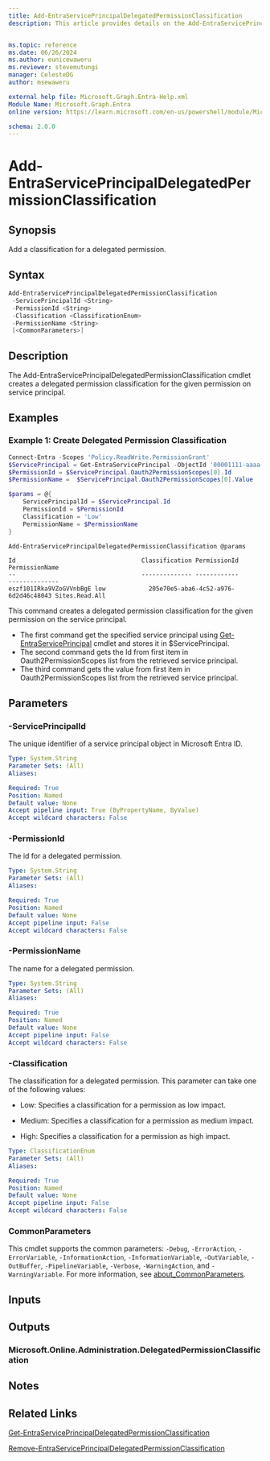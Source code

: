 ```yaml
---
title: Add-EntraServicePrincipalDelegatedPermissionClassification
description: This article provides details on the Add-EntraServicePrincipalDelegatedPermissionClassification command.


ms.topic: reference
ms.date: 06/26/2024
ms.author: eunicewaweru
ms.reviewer: stevemutungi
manager: CelesteDG
author: msewaweru

external help file: Microsoft.Graph.Entra-Help.xml
Module Name: Microsoft.Graph.Entra
online version: https://learn.microsoft.com/en-us/powershell/module/Microsoft.Graph.Entra/Add-EntraServicePrincipalDelegatedPermissionClassification

schema: 2.0.0
---
```


# Add-EntraServicePrincipalDelegatedPermissionClassification

## Synopsis

Add a classification for a delegated permission.

## Syntax

```powershell
Add-EntraServicePrincipalDelegatedPermissionClassification 
 -ServicePrincipalId <String> 
 -PermissionId <String>
 -Classification <ClassificationEnum> 
 -PermissionName <String> 
 [<CommonParameters>]
```

## Description

The Add-EntraServicePrincipalDelegatedPermissionClassification cmdlet creates a delegated permission classification for the given permission on service principal.

## Examples

### Example 1: Create Delegated Permission Classification

```powershell
Connect-Entra -Scopes 'Policy.ReadWrite.PermissionGrant'
$ServicePrincipal = Get-EntraServicePrincipal -ObjectId '00001111-aaaa-2222-bbbb-3333cccc4444'
$PermissionId = $ServicePrincipal.Oauth2PermissionScopes[0].Id
$PermissionName =  $ServicePrincipal.Oauth2PermissionScopes[0].Value

$params = @{
    ServicePrincipalId = $ServicePrincipal.Id
    PermissionId = $PermissionId
    Classification = 'Low'
    PermissionName = $PermissionName
}

Add-EntraServicePrincipalDelegatedPermissionClassification @params
```

```output
Id                                   Classification PermissionId                         PermissionName
--                                   -------------- ------------                         --------------
eszf101IRka9VZoGVVnbBgE low            205e70e5-aba6-4c52-a976-6d2d46c48043 Sites.Read.All
```

This command creates a delegated permission classification for the given permission on the service principal.

- The first command get the specified service principal using [Get-EntraServicePrincipal](Get-EntraServicePrincipal.md) cmdlet and stores it in $ServicePrincipal.
- The second command gets the Id from first item in Oauth2PermissionScopes list from the retrieved service principal.
- The third command gets the value from first item in Oauth2PermissionScopes list from the retrieved service principal.  

## Parameters

### -ServicePrincipalId

The unique identifier of a service principal object in Microsoft Entra ID.

```yaml
Type: System.String
Parameter Sets: (All)
Aliases:

Required: True
Position: Named
Default value: None
Accept pipeline input: True (ByPropertyName, ByValue)
Accept wildcard characters: False
```

### -PermissionId

The id for a delegated permission.

```yaml
Type: System.String
Parameter Sets: (All)
Aliases:

Required: True
Position: Named
Default value: None
Accept pipeline input: False
Accept wildcard characters: False
```

### -PermissionName

The name for a delegated permission.

```yaml
Type: System.String
Parameter Sets: (All)
Aliases:

Required: True
Position: Named
Default value: None
Accept pipeline input: False
Accept wildcard characters: False
```

### -Classification

The classification for a delegated permission.
This parameter can take one of the following values:

- Low: Specifies a classification for a permission as low impact.

- Medium: Specifies a classification for a permission as medium impact.

- High: Specifies a classification for a permission as high impact.

```yaml
Type: ClassificationEnum
Parameter Sets: (All)
Aliases:

Required: True
Position: Named
Default value: None
Accept pipeline input: False
Accept wildcard characters: False
```

### CommonParameters

This cmdlet supports the common parameters: `-Debug`, `-ErrorAction`, `-ErrorVariable`, `-InformationAction`, `-InformationVariable`, `-OutVariable`, `-OutBuffer`, `-PipelineVariable`, `-Verbose`, `-WarningAction`, and `-WarningVariable`. For more information, see [about_CommonParameters](https://go.microsoft.com/fwlink/?LinkID=113216).

## Inputs

## Outputs

### Microsoft.Online.Administration.DelegatedPermissionClassification

## Notes

## Related Links

[Get-EntraServicePrincipalDelegatedPermissionClassification](Get-EntraServicePrincipalDelegatedPermissionClassification.md)

[Remove-EntraServicePrincipalDelegatedPermissionClassification](Remove-EntraServicePrincipalDelegatedPermissionClassification.md)
